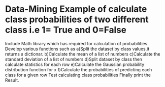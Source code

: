 # Data-Mining Example of calculate class probabilities of two different class i.e 1= True and 0=False
Include Math library which has required for calculation of  probabilities.
Develop various functions  such as 
  a)Split the dataset by class values,it returns a dictionar.
  b)Calculate the mean of a list of numbers
  c)Calculate the standard deviation of a list of numbers
  d)Split dataset by class then calculate statistics for each row
  e)Calculate the Gaussian probability distribution function for x
  f)Calculate the probabilities of predicting each class for a given row
Test calculating class probabilities
Finally print the Result.


